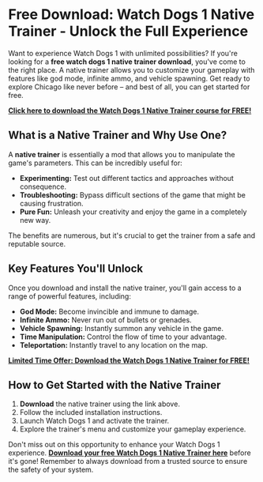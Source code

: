 # Free Download: Watch Dogs 1 Native Trainer - Unlock the Full Experience

Want to experience Watch Dogs 1 with unlimited possibilities? If you're looking for a **free watch dogs 1 native trainer download**, you've come to the right place. A native trainer allows you to customize your gameplay with features like god mode, infinite ammo, and vehicle spawning. Get ready to explore Chicago like never before – and best of all, you can get started for free.

[**Click here to download the Watch Dogs 1 Native Trainer course for FREE!**](https://udemywork.com/watch-dogs-1-native-trainer)

## What is a Native Trainer and Why Use One?

A **native trainer** is essentially a mod that allows you to manipulate the game's parameters. This can be incredibly useful for:

*   **Experimenting:** Test out different tactics and approaches without consequence.
*   **Troubleshooting:** Bypass difficult sections of the game that might be causing frustration.
*   **Pure Fun:** Unleash your creativity and enjoy the game in a completely new way.

The benefits are numerous, but it's crucial to get the trainer from a safe and reputable source.

## Key Features You'll Unlock

Once you download and install the native trainer, you'll gain access to a range of powerful features, including:

*   **God Mode:** Become invincible and immune to damage.
*   **Infinite Ammo:** Never run out of bullets or grenades.
*   **Vehicle Spawning:** Instantly summon any vehicle in the game.
*   **Time Manipulation:** Control the flow of time to your advantage.
*   **Teleportation:** Instantly travel to any location on the map.

[**Limited Time Offer: Download the Watch Dogs 1 Native Trainer for FREE!**](https://udemywork.com/watch-dogs-1-native-trainer)

## How to Get Started with the Native Trainer

1.  **Download** the native trainer using the link above.
2.  Follow the included installation instructions.
3.  Launch Watch Dogs 1 and activate the trainer.
4.  Explore the trainer's menu and customize your gameplay experience.

Don't miss out on this opportunity to enhance your Watch Dogs 1 experience. **[Download your free Watch Dogs 1 Native Trainer here](https://udemywork.com/watch-dogs-1-native-trainer)** before it's gone! Remember to always download from a trusted source to ensure the safety of your system.
